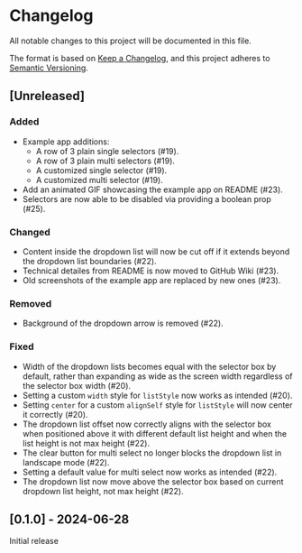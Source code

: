 # Changelog

All notable changes to this project will be documented in this file.

The format is based on [Keep a Changelog](https://keepachangelog.com/en/1.1.0/),
and this project adheres to [Semantic Versioning](https://semver.org/spec/v2.0.0.html).

## [Unreleased]

### Added
- Example app additions:
  - A row of 3 plain single selectors (#19).
  - A row of 3 plain multi selectors (#19).
  - A customized single selector (#19).
  - A customized multi selector (#19).
- Add an animated GIF showcasing the example app on README (#23).
- Selectors are now able to be disabled via providing a boolean prop (#25).

### Changed
- Content inside the dropdown list will now be cut off if it extends beyond the dropdown list boundaries (#22).
- Technical detailes from README is now moved to GitHub Wiki (#23).
- Old screenshots of the example app are replaced by new ones (#23).

### Removed
- Background of the dropdown arrow is removed (#22).

### Fixed
- Width of the dropdown lists becomes equal with the selector box by default, rather than expanding as wide as the screen width regardless of the selector box width (#20).
- Setting a custom `width` style for `listStyle` now works as intended (#20).
- Setting `center` for a custom `alignSelf` style for `listStyle` will now center it correctly (#20).
- The dropdown list offset now correctly aligns with the selector box when positioned above it with different default list height and when the list height is not max height (#22).
- The clear button for multi select no longer blocks the dropdown list in landscape mode (#22).
- Setting a default value for multi select now works as intended (#22).
- The dropdown list now move above the selector box based on current dropdown list height, not max height (#22).

## [0.1.0] - 2024-06-28

Initial release